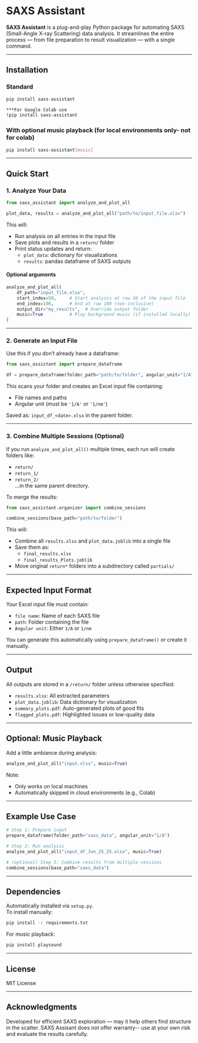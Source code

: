 
#  SAXS Assistant

**SAXS Assistant** is a plug-and-play Python package for automating SAXS (Small-Angle X-ray Scattering) data analysis. It streamlines the entire process — from file preparation to result visualization — with a single command.

---

##  Installation

### Standard
```bash
pip install saxs-assistant

***For Google Colab use
!pip install saxs-assistant 
```

### With optional music playback  (for local environments only- not for colab)
```bash
pip install saxs-assistant[music]
```

---

##  Quick Start

### 1. Analyze Your Data

```python
from saxs_assistant import analyze_and_plot_all

plot_data, results = analyze_and_plot_all("path/to/input_file.xlsx")
```

This will:
- Run analysis on all entries in the input file
- Save plots and results in a `return/` folder
- Print status updates and return:
  - `plot_data`: dictionary for visualizations
  - `results`: pandas dataframe of SAXS outputs

#### Optional arguments
```python
analyze_and_plot_all(
    df_path="input_file.xlsx",
    start_index=50,     # Start analysis at row 50 of the input file
    end_index=100,      # End at row 100 (non-inclusive)
    output_dir="my_results",  # Override output folder
    music=True          # Play background music (if installed locally)
)
```

---

### 2. Generate an Input File

Use this if you don’t already have a dataframe:
```python
from saxs_assistant import prepare_dataframe

df = prepare_dataframe(folder_path="path/to/folder", angular_unit="1/A")
```

This scans your folder and creates an Excel input file containing:
- File names and paths
- Angular unit (must be `'1/A'` or `'1/nm'`)

Saved as: `input_df_<date>.xlsx` in the parent folder.

---

### 3. Combine Multiple Sessions (Optional)

If you run `analyze_and_plot_all()` multiple times, each run will create folders like:
- `return/`
- `return_1/`
- `return_2/`  
...in the same parent directory.

To merge the results:
```python
from saxs_assistant.organizer import combine_sessions

combine_sessions(base_path="path/to/folder")
```

This will:
- Combine all `results.xlsx` and `plot_data.joblib` into a single file
- Save them as:
  - `final_results.xlsx`
  - `final_results_Plots.joblib`
- Move original `return*` folders into a subdirectory called `partials/`

---

##  Expected Input Format

Your Excel input file must contain:
- `file name`: Name of each SAXS file
- `path`: Folder containing the file
- `Angular unit`: Either `1/A` or `1/nm`

You can generate this automatically using `prepare_dataframe()` or create it manually.

---

##  Output

All outputs are stored in a `/return/` folder unless otherwise specified:
- `results.xlsx`: All extracted parameters
- `plot_data.joblib`: Data dictionary for visualization
- `summary_plots.pdf`: Auto-generated plots of good fits
- `flagged_plots.pdf`: Highlighted issues or low-quality data

---

##  Optional: Music Playback

Add a little ambiance during analysis:
```python
analyze_and_plot_all("input.xlsx", music=True)
```

Note:
- Only works on local machines
- Automatically skipped in cloud environments (e.g., Colab)

---

##  Example Use Case

```python
# Step 1: Prepare input
prepare_dataframe(folder_path="saxs_data", angular_unit="1/A")

# Step 2: Run analysis
analyze_and_plot_all("input_df_Jun_25_25.xlsx", music=True)

# (optional) Step 3: Combine results from multiple sessions
combine_sessions(base_path="saxs_data")
```

---

##  Dependencies

Automatically installed via `setup.py`.  
To install manually:
```bash
pip install -r requirements.txt
```

For music playback:
```bash
pip install playsound
```

---

##  License

MIT License

---

##  Acknowledgments

Developed for efficient SAXS exploration — may it help others find structure in the scatter.
SAXS Assisant does not offer warranty-- use at your own risk and evaluate the results carefully.